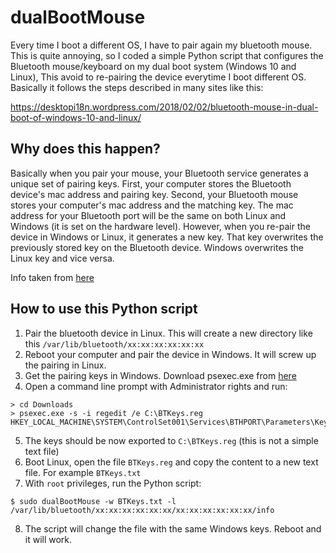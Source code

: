 dualBootMouse
=============

Every time I boot a different OS, I have to pair again my bluetooth mouse. This is quite annoying, so I coded
a simple Python script that configures the Bluetooth mouse/keyboard on my dual boot system (Windows 10 and Linux),
This avoid to re-pairing the device everytime I boot different OS. Basically it follows the steps described in
many sites like this:

https://desktopi18n.wordpress.com/2018/02/02/bluetooth-mouse-in-dual-boot-of-windows-10-and-linux/

Why does this happen?
---------------------

Basically when you pair your mouse, your Bluetooth service generates a unique set of pairing keys.
First, your computer stores the Bluetooth device's mac address and pairing key. Second, your Bluetooth
mouse stores your computer's mac address and the matching key. The mac address for your Bluetooth port
will be the same on both Linux and Windows (it is set on the hardware level). However, when you re-pair
the device in Windows or Linux, it generates a new key. That key overwrites the previously stored key on
the Bluetooth device. Windows overwrites the Linux key and vice versa.

Info taken from [here](https://unix.stackexchange.com/questions/255509/bluetooth-pairing-on-dual-boot-of-windows-linux-mint-ubuntu-stop-having-to-p)

How to use this Python script
-----------------------------

1) Pair the bluetooth device in Linux. This will create a new directory like this ``/var/lib/bluetooth/xx:xx:xx:xx:xx:xx``
2) Reboot your computer and pair the device in Windows. It will screw up the pairing in Linux.
3) Get the pairing keys in Windows. Download psexec.exe from [here](https://docs.microsoft.com/en-us/sysinternals/downloads/psexec)
4) Open a command line prompt with Administrator rights and run:

```
> cd Downloads
> psexec.exe -s -i regedit /e C:\BTKeys.reg HKEY_LOCAL_MACHINE\SYSTEM\ControlSet001\Services\BTHPORT\Parameters\Keys
```

5) The keys should be now exported to ```C:\BTKeys.reg``` (this is not a simple text file)
6) Boot Linux, open the file ```BTKeys.reg``` and copy the content to a new text file. For example ```BTKeys.txt```
7) With ```root``` privileges, run the Python script:

```
$ sudo dualBootMouse -w BTKeys.txt -l /var/lib/bluetooth/xx:xx:xx:xx:xx:xx/xx:xx:xx:xx:xx:xx/info
```

8) The script will change the file with the same Windows keys. Reboot and it will work.

